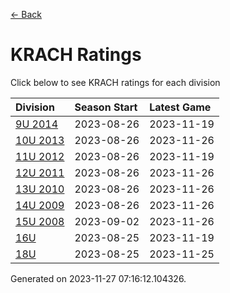 [<- Back](../readme.md)
# KRACH Ratings
Click below to see KRACH ratings for each division

| Division | Season Start | Latest Game |
| :-- | :-- | :-- |
| [9U 2014](9U-2014-ratings.md) | 2023-08-26 | 2023-11-19 |
| [10U 2013](10U-2013-ratings.md) | 2023-08-26 | 2023-11-26 |
| [11U 2012](11U-2012-ratings.md) | 2023-08-26 | 2023-11-19 |
| [12U 2011](12U-2011-ratings.md) | 2023-08-26 | 2023-11-26 |
| [13U 2010](13U-2010-ratings.md) | 2023-08-26 | 2023-11-26 |
| [14U 2009](14U-2009-ratings.md) | 2023-08-26 | 2023-11-26 |
| [15U 2008](15U-2008-ratings.md) | 2023-09-02 | 2023-11-26 |
| [16U](16U-ratings.md) | 2023-08-25 | 2023-11-19 |
| [18U](18U-ratings.md) | 2023-08-25 | 2023-11-25 |

Generated on 2023-11-27 07:16:12.104326.
